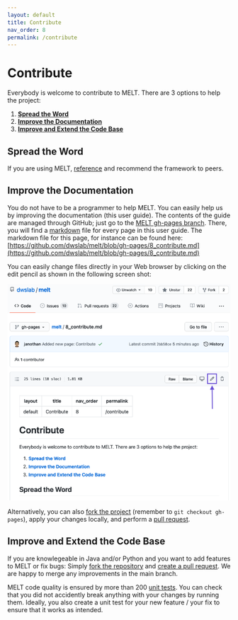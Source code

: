 ```yaml
---
layout: default
title: Contribute
nav_order: 8
permalink: /contribute
---
```


# Contribute
Everybody is welcome to contribute to MELT. There are 3 options to help the project:

1) [**Spread the Word**](#spread-the-word)
2) [**Improve the Documentation**](#improve-the-documentation)
3) [**Improve and Extend the Code Base**](#improve-and-extend-the-code-base)


## Spread the Word
If you are using MELT, [reference](https://dwslab.github.io/melt/cite-melt) and recommend the framework to peers. 

## Improve the Documentation
You do not have to be a programmer to help MELT. You can easily help us by improving the documentation (this user guide). The contents of the guide are managed through GitHub; just go to the [MELT gh-pages branch](https://github.com/dwslab/melt/tree/gh-pages). There, you will find a [markdown](https://en.wikipedia.org/wiki/Markdown) file for every page in this user guide. The markdown file for this page, for instance can be found here: [https://github.com/dwslab/melt/blob/gh-pages/8_contribute.md](https://github.com/dwslab/melt/blob/gh-pages/8_contribute.md)

You can easily change files directly in your Web browser by clicking on the edit pencil as shown in the following screen shot:

![image](/media/contribute_via_browser.png)

Alternatively, you can also [fork the project](https://docs.github.com/en/get-started/quickstart/fork-a-repo) (remember to `git checkout gh-pages`), apply your changes locally, and perform a [pull request]((https://docs.github.com/en/github/collaborating-with-pull-requests/proposing-changes-to-your-work-with-pull-requests/creating-a-pull-request)).


## Improve and Extend the Code Base
If you are knowlegeable in Java and/or Python and you want to add features to MELT or fix bugs: Simply [fork the repository](https://docs.github.com/en/get-started/quickstart/fork-a-repo) and [create a pull request](https://docs.github.com/en/github/collaborating-with-pull-requests/proposing-changes-to-your-work-with-pull-requests/creating-a-pull-request). We are happy to merge any improvements in the main branch.

MELT code quality is ensured by more than 200 [unit tests](https://junit.org/junit5/docs/current/user-guide/#:~:text=JUnit%20Jupiter%20is%20the%20combination%20of%20the%20new,JUnit%204%20based%20tests%20on%20the%20platform.%201.2.). You can check that you did not accidently break anything with your changes by running them. Ideally, you also create a unit test for your new feature / your fix to ensure that it works as intended.